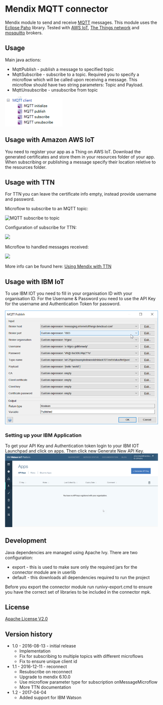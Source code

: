 # Mendix MQTT connector

Mendix module to send and receive [MQTT][1] messages. This module uses the [Eclipse Paho][3] library. 
Tested with [AWS IoT][5], [The Things network][4] and [mosquitto][2] brokers.

## Usage

Main java actions:

 * MqttPublish - publish a message to specified topic
 * MqttSubscribe - subscribe to a topic. Required you to specify a microflow which will be called upon receiving
   a message. This microflow should have two string parameters: Topic and Payload.
 * MqttUnsubscribe - unsubscribe from topic

  ![MQTT Microflow actions toolbox][9]

## Usage with Amazon AWS IoT
 
You need to register your app as a Thing on AWS IoT. Download the generated certificates and store them in your resources 
folder of your app. When subscribing or publishing a message specify their location reletive to the resources folder.

## Usage with TTN

For TTN you can leave the certificate info empty, instead provide username and password.

Microflow to subscribe to an MQTT topic:

 ![MQTT subscribe to topic][10]

Configuration of subscribe for TTN:

 ![][11]

Microflow to handled messages received:

 ![][12]

More info can be found here: [Using Mendix with TTN][14]

## Usage with IBM IoT
To use IBM IOT you need to fill in your organisation ID with your organisation ID. For the Username & Password you need to use the API Key for the username and Authentication Token for password.

 ![IBM IOT][15]

### Setting up your IBM Application
To get your API Key and Authentication token login to your IBM IOT Launchpad and click on apps. Then click new Generate New API Key.
 ![IBM Apps][16]

## Development

Java dependencies are managed using Apache Ivy. There are two configuration:
* export - this is used to make sure only the required jars for the connector module are in userlib
* default - this downloads all dependencies required to run the project

Before you export the connector module run runivy-export.cmd to ensure you have the correct set of libraries to be
included in the connector mpk.

## License

 [Apache License V2.0][13]

## Version history

* 1.0 - 2016-08-13 - initial release
  * Implementation
  * Fix for subscribing to multiple topics with different microflows
  * Fix to ensure unique client id
* 1.1 - 2016-12-11 - reconnect
  * Resubscribe on reconnect
  * Upgrade to mendix 6.10.0
  * Use microflow parameter type for subscription onMessageMicroflow
  * More TTN documentation
* 1.2 - 2017-04-04
  * Added support for IBM Watson
  
 [1]: http://mqtt.org/
 [2]: http://mosquitto.org/
 [3]: http://www.eclipse.org/paho/
 [4]: http://thethingsnetwork.org/
 [5]: https://aws.amazon.com/iot/
 [6]: https://staging.thethingsnetwork.org/wiki/Backend/Connect/Application
 [7]: https://staging.thethingsnetwork.org/wiki/Backend/Security
 [8]: https://staging.thethingsnetwork.org/wiki/Backend/ttnctl/QuickStart
 [9]: docs/images/mqtt-toolbox.png
 [10]: docs/images/ttn-subscribe.png
 [11]: docs/images/ttn-subscribe-details.png
 [12]: docs/images/ttn-callback-microflow.png
 [13]: license.txt
 [14]: docs/blogpost-ttn-mqtt-mendix.md
 [15]: docs/images/IBM.png
 [16]: docs/images/IBMApps.png